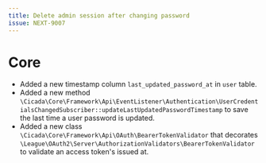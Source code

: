 ```yaml
---
title: Delete admin session after changing password
issue: NEXT-9007
---
```

# Core
* Added a new timestamp column `last_updated_password_at` in `user` table.
* Added a new method `\Cicada\Core\Framework\Api\EventListener\Authentication\UserCredentialsChangedSubscriber::updateLastUpdatedPasswordTimestamp` to save the last time a user password is updated.
* Added a new class `\Cicada\Core\Framework\Api\OAuth\BearerTokenValidator` that decorates `\League\OAuth2\Server\AuthorizationValidators\BearerTokenValidator` to validate an access token's issued at.
